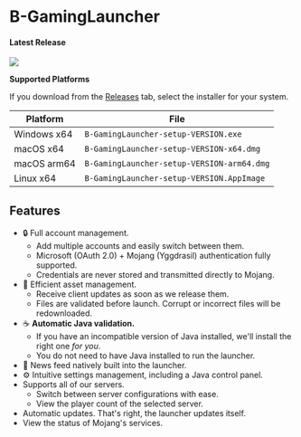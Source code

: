 # B-GamingLauncher
#### Latest Release
[![](https://img.shields.io/github/release/HaoSs07B/B-GamingLauncher/all.svg?style=flat-square)](https://github.com/HaoSs07B/B-GamingLauncher/releases)

**Supported Platforms**

If you download from the [Releases](https://github.com/HaoSs07B/B-GamingLauncher/releases) tab, select the installer for your system.

| Platform | File |
| -------- | ---- |
| Windows x64 | `B-GamingLauncher-setup-VERSION.exe` |
| macOS x64 | `B-GamingLauncher-setup-VERSION-x64.dmg` |
| macOS arm64 | `B-GamingLauncher-setup-VERSION-arm64.dmg` |
| Linux x64 | `B-GamingLauncher-setup-VERSION.AppImage` |

## Features

* 🔒 Full account management.
  * Add multiple accounts and easily switch between them.
  * Microsoft (OAuth 2.0) + Mojang (Yggdrasil) authentication fully supported.
  * Credentials are never stored and transmitted directly to Mojang.
* 📂 Efficient asset management.
  * Receive client updates as soon as we release them.
  * Files are validated before launch. Corrupt or incorrect files will be redownloaded.
* ☕ **Automatic Java validation.**
  * If you have an incompatible version of Java installed, we'll install the right one *for you*.
  * You do not need to have Java installed to run the launcher.
* 📰 News feed natively built into the launcher.
* ⚙️ Intuitive settings management, including a Java control panel.
* Supports all of our servers.
  * Switch between server configurations with ease.
  * View the player count of the selected server.
* Automatic updates. That's right, the launcher updates itself.
*  View the status of Mojang's services.
